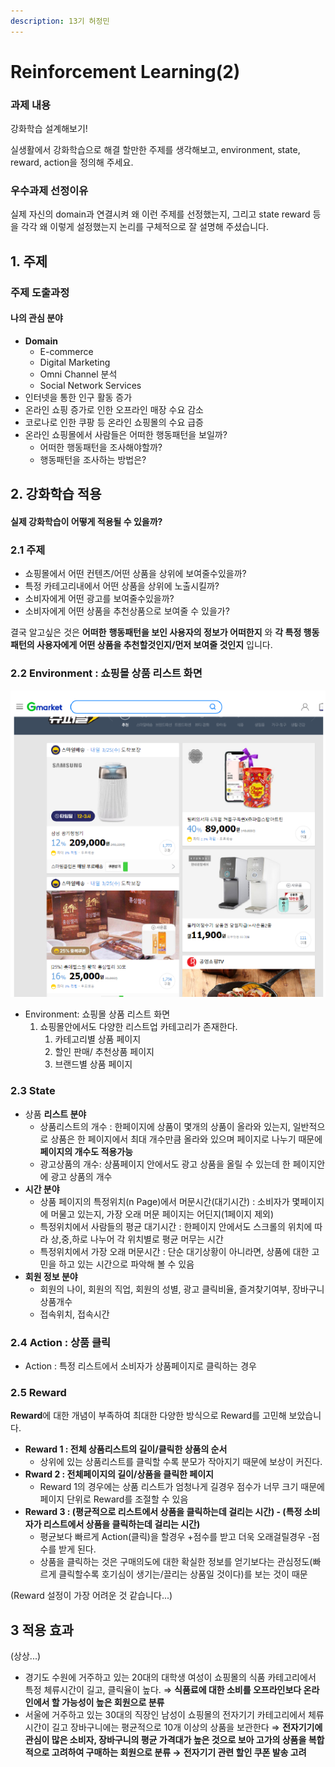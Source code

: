 ```yaml
---
description: 13기 허정민
---
```


# Reinforcement Learning\(2\)

### 과제 내용

강화학습 설계해보기!

실생활에서 강화학습으로 해결 할만한 주제를 생각해보고,  environment, state, reward, action을 정의해 주세요. 

### 우수과제 선정이유

실제 자신의 domain과 연결시켜 왜 이런 주제를 선정했는지, 그리고 state reward 등을 각각 왜 이렇게 설정했는지 논리를 구체적으로 잘 설명해 주셨습니다.

## 1. 주제 <a id="40907996-cc5e-44c4-afdd-438c07f0c527"></a>

### 주제 도출과정 <a id="2eb9a8d8-db0d-48cc-ba23-cac823085522"></a>

####  나의 관심 분야 <a id="701bf693-0528-4144-8b3f-81e9fd2caeed"></a>

* **Domain**
  * E-commerce
  * Digital Marketing
  * Omni Channel 분석
  * Social Network Services
* 인터넷을 통한 인구 활동 증가
* 온라인 쇼핑 증가로 인한 오프라인 매장 수요 감소
* 코로나로 인한 쿠팡 등 온라인 쇼핑몰의 수요 급증
* 온라인 쇼핑몰에서 사람들은 어떠한 행동패턴을 보일까?
  * 어떠한 행동패턴을 조사해야할까?
  * 행동패턴을 조사하는 방법은?

## 2. 강화학습 적용 <a id="889e88eb-306a-4a4c-8971-406e144012d2"></a>

#### 실제 강화학습이 어떻게 적용될 수 있을까? <a id="4fb5459d-456b-4ee7-bd11-26aaa4a10b19"></a>

### 2.1 주제 <a id="9d213b91-aed6-417d-9e1f-bd7fa1c29c9b"></a>

* 쇼핑몰에서 어떤 컨텐츠/어떤 상품을 상위에 보여줄수있을까?
* 특정 카테고리내에서 어떤 상품을 상위에 노출시킬까?
* 소비자에게 어떤 광고를 보여줄수있을까?
* 소비자에게 어떤 상품을 추천상품으로 보여줄 수 있을가?

결국 알고싶은 것은 **어떠한** **행동패턴을 보인 사용자의 정보가 어떠한지** 와 **각 특정 행동패턴의 사용자에게 어떤 상품을 추천할것인지/먼저 보여줄 것인지** 입니다.

### 2.2 Environment : 쇼핑몰 상품 리스트 화면 <a id="682c56cc-3940-433a-9731-c47faedad9e9"></a>

![](../.gitbook/assets/image%20%2835%29.png)

* Environment: 쇼핑몰 상품 리스트 화면
  1. 쇼핑몰안에서도 다양한 리스트업 카테고리가 존재한다.
     1. 카테고리별 상품 페이지
     2. 할인 판매/ 추천상품 페이지
     3. 브랜드별 상품 페이지

### 2.3 State <a id="9ce209cf-8e12-4a70-b429-e76f5fcb2b09"></a>

* 상품 **리스트 분야**
  * 상품리스트의 개수 : 한페이지에 상품이 몇개의 상품이 올라와 있는지, 일반적으로 상품은 한 페이지에서 최대 개수만큼 올라와 있으며 페이지로 나누기 때문에 **페이지의 개수도 적용가능**
  * 광고상품의 개수: 상품페이지 안에서도 광고 상품을 올릴 수 있는데 한 페이지안에 광고 상품의 개수
* **시간 분야**
  * 상품 페이지의 특정위치\(n Page\)에서 머문시간\(대기시간\) : 소비자가 몇페이지에 머물고 있는지, 가장 오래 머문 페이지는 어딘지\(1페이지 제외\)
  * 특정위치에서 사람들의 평균 대기시간 : 한페이지 안에서도 스크롤의 위치에 따라 상,중,하로 나누어 각 위치별로 평균 머무는 시간
  * 특정위치에서 가장 오래 머문시간 : 단순 대기상황이 아니라면, 상품에 대한 고민을 하고 있는 시간으로 파악해 볼 수 있음
* **회원 정보 분야**
  * 회원의 나이, 회원의 직업, 회원의 성별, 광고 클릭비율, 즐겨찾기여부, 장바구니 상품개수
  * 접속위치, 접속시간

### 2.4 Action : 상품 클릭 <a id="2993b389-3e22-4ead-8604-e8b83bbd5b81"></a>

* Action : 특정 리스트에서 소비자가 상품페이지로 클릭하는 경우

### 2.5 Reward <a id="3cfcf8e7-7989-4ca6-9458-a19ddcd2d801"></a>

**Reward**에 대한 개념이 부족하여 최대한 다양한 방식으로 Reward를 고민해 보았습니다.

* **Reward 1 : 전체 상품리스트의 길이/클릭한 상품의 순서**
  * 상위에 있는 상품리스트를 클릭할 수록 분모가 작아지기 때문에 보상이 커진다.
* **Rward 2 : 전체페이지의 길이/상품을 클릭한 페이지**
  * Reward 1의 경우에는 상품 리스트가 엄청나게 길경우 점수가 너무 크기 때문에 페이지 단위로 Reward를 조절할 수 있음
* **Reward 3 : \(평균적으로 리스트에서 상품을 클릭하는데 걸리는 시간\) - \(특정 소비자가 리스트에서 상품을 클릭하는데 걸리는 시간\)**
  * 평균보다 빠르게 Action\(클릭\)을 할경우 +점수를 받고 더욱 오래걸릴경우 -점수를 받게 된다.
  * 상품을 클릭하는 것은 구매의도에 대한 확실한 정보를 얻기보다는 관심정도\(빠르게 클릭할수록 호기심이 생기는/끌리는 상품일 것이다\)를 보는 것이 때문

\(Reward 설정이 가장 어려운 것 같습니다...\)

## 3 적용 효과 <a id="e1e7acb2-19a9-4047-96db-5de8aad6c625"></a>

\(상상...\)

* 경기도 수원에 거주하고 있는 20대의 대학생 여성이 쇼핑몰의 식품 카테고리에서 특정 체류시간이 길고, 클릭율이 높다. ⇒ **식품료에 대한 소비를 오프라인보다 온라인에서 할 가능성이 높은 회원으로 분류**
* 서울에 거주하고 있는 30대의 직장인 남성이 쇼핑몰의 전자기기 카테고리에서 체류시간이 길고 장바구니에는 평균적으로 10개 이상의 상품을 보관한다 ⇒ **전자기기에 관심이 많은 소비자, 장바구니의 평균 가격대가 높은 것으로 보아 고가의 상품을 복합적으로 고려하여 구매하는 회원으로 분류 →** **전자기기 관련 할인 쿠폰 발송 고려**

